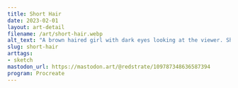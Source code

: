 ```yaml
---
title: Short Hair
date: 2023-02-01
layout: art-detail
filename: /art/short-hair.webp
alt_text: "A brown haired girl with dark eyes looking at the viewer. She has a pale purple tank top and playing with her short hair."
slug: short-hair
arttags:
- sketch
mastodon_url: https://mastodon.art/@redstrate/109787348636587394
program: Procreate
---
```

